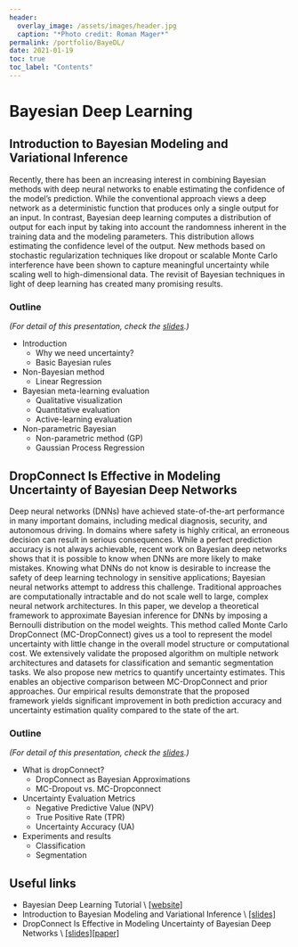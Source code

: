 ```yaml
---
header:
  overlay_image: /assets/images/header.jpg
  caption: "*Photo credit: Roman Mager*"
permalink: /portfolio/BayeDL/
date: 2021-01-19
toc: true
toc_label: "Contents"
---
```


# Bayesian Deep Learning
## Introduction to Bayesian Modeling and Variational Inference
Recently, there has been an increasing interest in combining Bayesian methods with deep neural networks to enable estimating the confidence of the model’s prediction. While the conventional approach views a deep network as a deterministic function that produces only a single output for an input. In contrast, Bayesian deep learning computes a distribution of output for each input by taking into account the randomness inherent in the training data and the modeling parameters. This distribution allows estimating the confidence level of the output. New methods based on stochastic regularization techniques like dropout or scalable Monte Carlo interference have been shown to capture meaningful uncertainty while scaling well to high-dimensional data. The revisit of Bayesian techniques in light of deep learning has created many promising results.

### Outline
*(For detail of this presentation, check the [slides][1].)*
- Introduction
    - Why we need uncertainty?
    - Basic Bayesian rules 
- Non-Bayesian method
    - Linear Regression
- Bayesian meta-learning evaluation
    - Qualitative visualization
    - Quantitative evaluation
    - Active-learning evaluation
- Non-parametric Bayesian
    - Non-parametric method (GP)
    - Gaussian Process Regression

## DropConnect Is Effective in Modeling Uncertainty of Bayesian Deep Networks
Deep neural networks (DNNs) have achieved state-of-the-art performance in many important domains, including medical diagnosis, security, and autonomous driving. In domains where safety is highly critical, an erroneous decision can result in serious consequences. While a perfect prediction accuracy is not always achievable, recent work on Bayesian deep networks shows that it is possible to know when DNNs are more likely to make mistakes. Knowing what DNNs do not know is desirable to increase the safety of deep learning technology in sensitive applications; Bayesian neural networks attempt to address this challenge. Traditional approaches are computationally intractable and do not scale well to large, complex neural network architectures. In this paper, we develop a theoretical framework to approximate Bayesian inference for DNNs by imposing a Bernoulli distribution on the model weights. This method called Monte Carlo DropConnect (MC-DropConnect) gives us a tool to represent the model uncertainty with little change in the overall model structure or computational cost. We extensively validate the proposed algorithm on multiple network architectures and datasets for classification and semantic segmentation tasks. We also propose new metrics to quantify uncertainty estimates. This enables an objective comparison between MC-DropConnect and prior approaches. Our empirical results demonstrate that the proposed framework yields significant improvement in both prediction accuracy and uncertainty estimation quality compared to the state of the art.

### Outline
*(For detail of this presentation, check the [slides][2].)*
- What is dropConnect?
    - DropConnect as Bayesian Approximations
    - MC-Dropout vs. MC-Dropconnect 
- Uncertainty Evaluation Metrics
    - Negative Predictive Value (NPV)
    - True Positive Rate (TPR)
    - Uncertainty Accuracy (UA)
- Experiments and results
    - Classification
    - Segmentation

## Useful links
- Bayesian Deep Learning Tutorial \\
    [\[website\]][4]
- Introduction to Bayesian Modeling and Variational Inference \\
    [\[slides\]][1]
- DropConnect Is Effective in Modeling Uncertainty of Bayesian Deep Networks \\
    [\[slides\]][2][\[paper\]][3] 


[1]: /assets/presentations/Session1-MICCAI19.pdf
[2]: /assets/presentations/Session3-MICCAI19.pdf
[3]: https://www.nature.com/articles/s41598-021-84854-x.pdf
[4]: https://www.hvnguyen.com/bayesiandeeplearning
